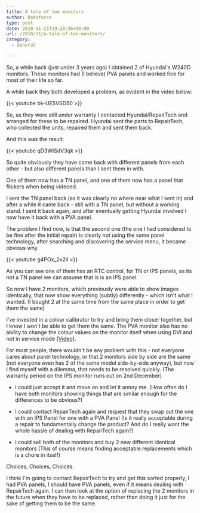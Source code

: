 ```yaml
---
title: A tale of two monitors
author: Dataforce
type: post
date: 2010-11-21T19:20:56+00:00
url: /2010/11/a-tale-of-two-monitors/
category:
  - General

---
```

So, a while back (just under 3 years ago) I obtained 2 of Hyundai's W240D monitors. These monitors had (I believe) PVA panels and worked fine for most of their life so far.

A while back they both developed a problem, as evident in the video below:

{{< youtube bk-UE5VSD50 >}}

So, as they were still under warranty I contacted Hyundai/RepairTech and arranged for these to be repaired. Hyundai sent the parts to RepairTech, who collected the units, repaired them and sent them back.

<!--more-->

And this was the result:

{{< youtube qD3WiSdV3qk >}}

So quite obviously they have come back with different panels from each other - but also different panels than I sent them in with.

One of them now has a TN panel, and one of them now has a panel that flickers when being videoed.

I sent the TN panel back (as it was clearly no where near what I sent in) and after a while it came back - still with a TN panel, but without a working stand. I sent it back again, and after eventually getting Hyundai involved I now have it back with a PVA panel.

The problem I find now, is that the second one (the one I had considered to be fine after the initial repair) is clearly not using the same panel technology, after searching and discovering the service menu, it became obvious why.

{{< youtube g4POx_2x2iI >}}

As you can see one of them has an RTC control, for TN or IPS panels, as its not a TN panel we can assume that is is an IPS panel.

So now I have 2 monitors, which previously were able to show images identically, that now show everything (subtly) differently - which isn't what I wanted. (I bought 2 at the same time from the same place in order to get them the same)

I've invested in a colour calibrator to try and bring them closer together, but I know I won't be able to get them the same. The PVA monitor also has no ability to change the colour values on the monitor itself when using DVI and not in service mode ([Video](http://www.youtube.com/watch?v=jswBeG3pKW4)).

For most people, there wouldn't be any problem with this - not everyone cares about panel technology, or that 2 monitors side by side are the same (not everyone even has 2 of the same model side-by-side anyway), but now I find myself with a dilemma, that needs to be resolved quickly. (The warranty period on the IPS monitor runs out on 2nd December)

- I could just accept it and move on and let it annoy me. (How often do I have both monitors showing things that are similar enough for the differences to be obvious?)

- I could contact RepairTech again and request that they swap out the one with an IPS Panel for one with a PVA Panel (Is it really acceptable during a repair to fundamentally change the product? And do I really want the whole hassle of dealing with RepairTech again?)

- I could sell both of the monitors and buy 2 new different identical monitors (This of course means finding acceptable replacements which is a chore in itself)

Choices, Choices, Choices.

I think I'm going to contact RepairTech to try and get this sorted properly, I had PVA panels, I should have PVA panels, even if it means dealing with RepairTech again. I can then look at the option of replacing the 2 monitors in the future when they have to be replaced, rather than doing it just for the sake of getting them to be the same.

